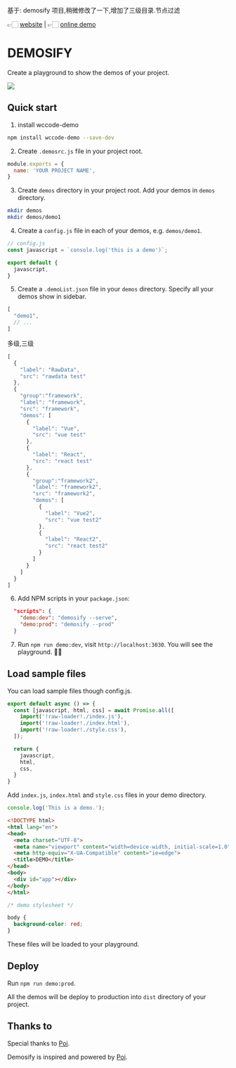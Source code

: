 基于: demosify 项目,稍微修改了一下,增加了三级目录.节点过滤

👉🏻 [website](https://www.demosify.com) | 👉🏻 [online demo](https://demosify.github.io/demosify-demo/)

# DEMOSIFY

Create a playground to show the demos of your project.

![](docs/banner-s.jpg)

## Quick start

1. install wccode-demo

```bash
npm install wccode-demo --save-dev
```

2. Create `.demosrc.js` file in your project root.

```js
module.exports = {
  name: 'YOUR PROJECT NAME',
}
```

3. Create `demos` directory in your project root. Add your demos in `demos` directory.

```bash
mkdir demos
mkdir demos/demo1
```

4. Create a `config.js` file in each of your demos, e.g. `demos/demo1`.

```js
// config.js
const javascript = `console.log('this is a demo')`;

export default {
  javascript,
}
```

5. Create a `.demoList.json` file in your `demos` directory. Specify all your demos show in sidebar.

```js
[
  "demo1",
  // ...
]
```
 多级,三级
```js
[
  {
    "label": "RawData",
    "src": "rawdata test"
  },
  {
    "group":"framework",
    "label": "framework",
    "src": "framework",
    "demos": [
      {
        "label": "Vue",
        "src": "vue test"
      },
      {
        "label": "React",
        "src": "react test"
      },
      {
        "group":"framework2",
        "label": "framework2",
        "src": "framework2",
        "demos": [
          {
            "label": "Vue2",
            "src": "vue test2"
          },
          {
            "label": "React2",
            "src": "react test2"
          }
        ]
      }
    ]
  }
]
```

6. Add NPM scripts in your `package.json`:

```json
  "scripts": {
    "demo:dev": "demosify --serve",
    "demo:prod": "demosify --prod"
  }
```

7. Run `npm run demo:dev`, visit `http://localhost:3030`. You will see the playground. ✌🏻

## Load sample files

You can load sample files though config.js.

```js
export default async () => {
  const [javascript, html, css] = await Promise.all([
    import('!raw-loader!./index.js'),
    import('!raw-loader!./index.html'),
    import('!raw-loader!./style.css'),
  ]);

  return {
    javascript,
    html,
    css,
  }
}
```

Add `index.js`, `index.html` and `style.css` files in your demo directory.

```js
console.log('This is a demo.');
```

```html
<!DOCTYPE html>
<html lang="en">
<head>
  <meta charset="UTF-8">
  <meta name="viewport" content="width=device-width, initial-scale=1.0">
  <meta http-equiv="X-UA-Compatible" content="ie=edge">
  <title>DEMO</title>
</head>
<body>
  <div id="app"></div>
</body>
</html>
```

```css
/* demo stylesheet */

body {
  background-color: red;
}
```

These files will be loaded to your playground.

## Deploy

Run `npm run demo:prod`.

All the demos will be deploy to production into `dist` directory of your project.

## Thanks to

Special thanks to [Poi](https://github.com/egoist/poi).

Demosify is inspired and powered by [Poi](https://poi.js.org/).
